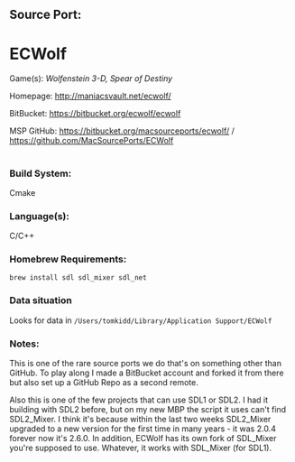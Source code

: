 ## Source Port:
# ECWolf

Game(s): *Wolfenstein 3-D, Spear of Destiny*

Homepage: http://maniacsvault.net/ecwolf/

BitBucket: https://bitbucket.org/ecwolf/ecwolf

MSP GitHub: https://bitbucket.org/macsourceports/ecwolf/ / https://github.com/MacSourcePorts/ECWolf

#
### Build System: 
Cmake

### Language(s):
C/C++

### Homebrew Requirements:

```
brew install sdl sdl_mixer sdl_net
```
### Data situation
Looks for data in `/Users/tomkidd/Library/Application Support/ECWolf`

### Notes:
This is one of the rare source ports we do that's on something other than GitHub. To play along I made a BitBucket account and forked it from there but also set up a GitHub Repo as a second remote. 

Also this is one of the few projects that can use SDL1 or SDL2. I had it building with SDL2 before, but on my new MBP the script it uses can't find SDL2_Mixer. I think it's because within the last two weeks SDL2_Mixer upgraded to a new version for the first time in many years - it was 2.0.4 forever now it's 2.6.0. In addition, ECWolf has its own fork of SDL_Mixer you're supposed to use. Whatever, it works with SDL_Mixer (for SDL1). 